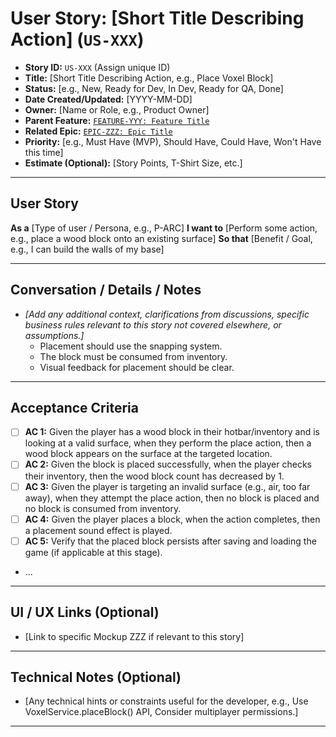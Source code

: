 # User Story: [Short Title Describing Action] (`US-XXX`)

* **Story ID:** `US-XXX` (Assign unique ID)
* **Title:** [Short Title Describing Action, e.g., Place Voxel Block]
* **Status:** [e.g., New, Ready for Dev, In Dev, Ready for QA, Done]
* **Date Created/Updated:** [YYYY-MM-DD]
* **Owner:** [Name or Role, e.g., Product Owner]
* **Parent Feature:** [`FEATURE-YYY: Feature Title`](../FEATURE-YYY_Title.md)
* **Related Epic:** [`EPIC-ZZZ: Epic Title`](../../Epics/EPIC-ZZZ_Title.md)
* **Priority:** [e.g., Must Have (MVP), Should Have, Could Have, Won't Have this time]
* **Estimate (Optional):** [Story Points, T-Shirt Size, etc.]

---

## User Story

**As a** [Type of user / Persona, e.g., P-ARC]
**I want to** [Perform some action, e.g., place a wood block onto an existing surface]
**So that** [Benefit / Goal, e.g., I can build the walls of my base]

---

## Conversation / Details / Notes

* *[Add any additional context, clarifications from discussions, specific business rules relevant to this story not covered elsewhere, or assumptions.]*
    * Placement should use the snapping system.
    * The block must be consumed from inventory.
    * Visual feedback for placement should be clear.

---

## Acceptance Criteria

* [ ] **AC 1:** Given the player has a wood block in their hotbar/inventory and is looking at a valid surface, when they perform the place action, then a wood block appears on the surface at the targeted location.
* [ ] **AC 2:** Given the block is placed successfully, when the player checks their inventory, then the wood block count has decreased by 1.
* [ ] **AC 3:** Given the player is targeting an invalid surface (e.g., air, too far away), when they attempt the place action, then no block is placed and no block is consumed from inventory.
* [ ] **AC 4:** Given the player places a block, when the action completes, then a placement sound effect is played.
* [ ] **AC 5:** Verify that the placed block persists after saving and loading the game (if applicable at this stage).
* ...

---

## UI / UX Links (Optional)

* [Link to specific Mockup ZZZ if relevant to this story]

---

## Technical Notes (Optional)

* [Any technical hints or constraints useful for the developer, e.g., Use VoxelService.placeBlock() API, Consider multiplayer permissions.]

---

